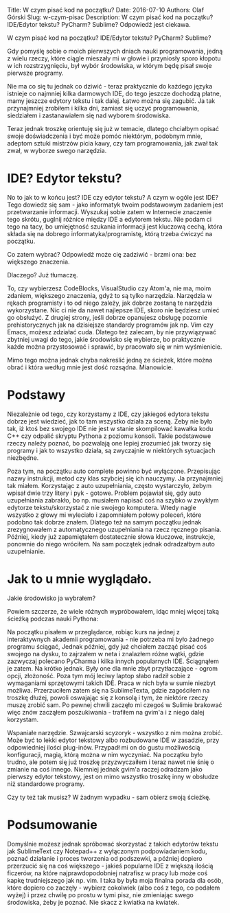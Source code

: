 Title: W czym pisać kod na początku?
Date: 2016-07-10
Authors: Olaf Górski
Slug: w-czym-pisac
Description: W czym pisać kod na początku? IDE/Edytor tekstu? PyCharm? Sublime? Odpowiedź jest ciekawa.

W czym pisać kod na początku? IDE/Edytor tekstu? PyCharm? Sublime?

Gdy pomyślę sobie o moich pierwszych dniach nauki programowania, jedną z wielu rzeczy, które ciągle mieszały mi w głowie i przyniosły sporo kłopotu w ich rozstrzygnięciu, był wybór środowiska, w którym będę pisał swoje pierwsze programy.

Nie ma co się tu jednak co dziwić - teraz praktycznie do każdego języka istnieje co najmniej kilka darmowych IDE, do tego jeszcze dochodzą płatne, mamy jeszcze edytory tekstu i tak dalej. Łatwo można się zagubić. Ja tak przynajmniej zrobiłem i kilka dni, zamiast się uczyć programowania, siedziałem i zastanawiałem się nad wyborem środowiska.

Teraz jednak troszkę orientuję się już w temacie, dlatego chciałbym opisać swoje doświadczenia i być może pomóc niektórym, podobnym mnie, adeptom sztuki mistrzów picia kawy, czy tam programowania, jak zwał tak zwał, w wyborze swego narzędzia.

# IDE? Edytor tekstu?

No to jak to w końcu jest? IDE czy edytor tekstu? A czym w ogóle jest IDE? Tego dowiedz się sam - jako informatyk twoim podstawowym zadaniem jest przetwarzanie informacji. Wyszukaj sobie zatem w Internecie znaczenie tego skrótu, guglnij różnice między IDE a edytorem tekstu. Nie podam ci tego na tacy, bo umiejętność szukania informacji jest kluczową cechą, która składa się na dobrego informatyka/programistę, którą trzeba ćwiczyć na początku.

Co zatem wybrać? Odpowiedź może cię zadziwić - brzmi ona: bez większego znaczenia.

Dlaczego? Już tłumaczę.

To, czy wybierzesz CodeBlocks, VisualStudio czy Atom'a, nie ma, moim zdaniem, większego znaczenia, gdyż to są tylko narzędzia. Narzędzia w rękach programisty i to od niego zależy, jak dobrze zostaną te narzędzia wykorzystane. Nic ci nie da nawet najlepsze IDE, skoro nie będziesz umieć go obsłużyć. Z drugiej strony, jeśli dobrze opanujesz obsługę pozornie prehistorycznych jak na dzisiejsze standardy programów jak np. Vim czy Emacs, możesz zdziałać cuda. Dlatego też zalecam, by nie przywiązywać zbytniej uwagi do tego, jakie środowisko się wybierze, bo praktycznie każde można przystosować i sprawić, by pracowało się w nim wyśmienicie.

Mimo tego można jednak chyba nakreślić jedną ze ścieżek, które można obrać i która według mnie jest dość rozsądna. Mianowicie.

# Podstawy

Niezależnie od tego, czy korzystamy z IDE, czy jakiegoś edytora tekstu dobrze jest wiedzieć, jak to tam wszystko działa za sceną. Żeby nie było tak, iż ktoś bez swojego IDE nie jest w stanie skompilować kawałka kodu C++ czy odpalić skryptu Pythona z poziomu konsoli. Takie podstawowe rzeczy należy poznać, bo pozwalają one lepiej zrozumieć jak tworzy się programy i jak to wszystko działa, są zwyczajnie w niektórych sytuacjach niezbędne.

Poza tym, na początku auto complete powinno być wyłączone. Przepisując nazwy instrukcji, metod czy klas szybciej się ich nauczymy. Ja przynajmniej tak miałem. Korzystając z auto uzupełniania, często wystarczyło, żebym wpisał dwie trzy litery i pyk - gotowe. Problem pojawiał się, gdy auto uzupełniania zabrakło, bo np. musiałem napisać coś na szybko w zwykłym edytorze tekstu/skorzystać z nie swojego komputera. Wtedy nagle wszystko z głowy mi wyleciało i zapomniałem połowy poleceń, które podobno tak dobrze znałem. Dlatego też na samym początku jednak zrezygnowałem z automatycznego uzupełniania na rzecz ręcznego pisania. Później, kiedy już zapamiętałem dostatecznie słowa kluczowe, instrukcje, ponownie do niego wróciłem. Na sam początek jednak odradzałbym auto uzupełnianie.

# Jak to u mnie wyglądało.

Jakie środowisko ja wybrałem?

Powiem szczerze, że wiele różnych wypróbowałem, idąc mniej więcej taką ścieżką podczas nauki Pythona:

Na początku pisałem w przeglądarce, robiąc kurs na jednej z interaktywnych akademii programowania - nie potrzeba mi było żadnego programu ściągać,
Jednak później, gdy już chciałem zacząć pisać coś swojego na dysku, to zajrzałem w neta i znalazłem różne wątki, gdzie zazwyczaj polecano PyCharma i kilka innych popularnych IDE. Ściągnąłem je zatem. Na krótko jednak. Były one dla mnie zbyt przytłaczające - ogrom opcji, złożoność. Poza tym mój leciwy laptop słabo radził sobie z wymaganiami sprzętowymi takich IDE. Praca w nich była w sumie niezbyt możliwa.
Przerzuciłem zatem się na SublimeTexta, gdzie zagościłem na troszkę dłużej, powoli oswajając się z konsolą i tym, że niektóre rzeczy muszę zrobić sam. Po pewnej chwili zaczęło mi czegoś w Sulimie brakować więc znów zacząłem poszukiwania - trafiłem na gvim'a i z niego dalej korzystam.

Wspaniałe narzędzie. Szwajcarski scyzoryk - wszystko z nim można zrobić. Może być to lekki edytor tekstowy albo rozbudowane IDE w zasadzie, przy odpowiedniej ilości plug-inów. Przypadł mi on do gustu możliwością konfiguracji, magią, którą można w nim wyczyniać. Na początku było trudno, ale potem się już troszkę przyzwyczaiłem i teraz nawet nie śnię o zmianie na coś innego. Niemniej jednak gvim'a raczej odradzam jako pierwszy edytor tekstowy, jest on mimo wszystko troszkę inny w obsłudze niż standardowe programy.

Czy ty też tak musisz? W żadnym wypadku - sam obierz swoją ścieżkę.

# Podsumowanie

Domyślnie możesz jednak spróbować skorzystać z takich edytorów tekstu jak SublimeText czy Notepad++ z wyłączonym podpowiadaniem kodu, poznać działanie i proces tworzenia od podszewki, a później dopiero przerzucić się na coś większego - jakieś popularne IDE z większą ilością ficzerów, na które najprawdopodobniej natrafisz w pracy lub może coś kapkę trudniejszego jak np. vim. I taka by była moja finalna porada dla osób, które dopiero co zaczęły - wybierz cokolwiek (albo coś z tego, co podałem wyżej) i przez chwilę po prostu w tymi pisz, nie zmieniając swego środowiska, żeby je poznać. Nie skacz z kwiatka na kwiatek.


